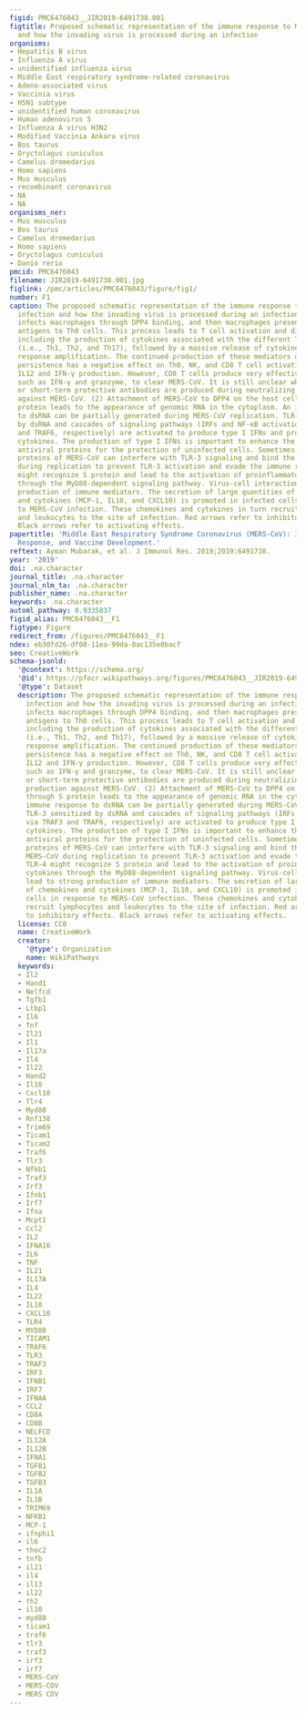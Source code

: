 ```yaml
---
figid: PMC6476043__JIR2019-6491738.001
figtitle: Proposed schematic representation of the immune response to MERS-CoV infection
  and how the invading virus is processed during an infection
organisms:
- Hepatitis B virus
- Influenza A virus
- unidentified influenza virus
- Middle East respiratory syndrome-related coronavirus
- Adeno-associated virus
- Vaccinia virus
- H5N1 subtype
- unidentified human coronavirus
- Human adenovirus 5
- Influenza A virus H3N2
- Modified Vaccinia Ankara virus
- Bos taurus
- Oryctolagus cuniculus
- Camelus dromedarius
- Homo sapiens
- Mus musculus
- recombinant coronavirus
- NA
- NA
organisms_ner:
- Mus musculus
- Bos taurus
- Camelus dromedarius
- Homo sapiens
- Oryctolagus cuniculus
- Danio rerio
pmcid: PMC6476043
filename: JIR2019-6491738.001.jpg
figlink: /pmc/articles/PMC6476043/figure/fig1/
number: F1
caption: The proposed schematic representation of the immune response to MERS-CoV
  infection and how the invading virus is processed during an infection. (1) MERS-CoV
  infects macrophages through DPP4 binding, and then macrophages present MERS-CoV
  antigens to Th0 cells. This process leads to T cell activation and differentiation,
  including the production of cytokines associated with the different T cell subsets
  (i.e., Th1, Th2, and Th17), followed by a massive release of cytokines for immune
  response amplification. The continued production of these mediators due to viral
  persistence has a negative effect on Th0, NK, and CD8 T cell activation by inhibiting
  IL12 and IFN-γ production. However, CD8 T cells produce very effective mediators,
  such as IFN-γ and granzyme, to clear MERS-CoV. It is still unclear whether long-term
  or short-term protective antibodies are produced during neutralizing antibody production
  against MERS-CoV. (2) Attachment of MERS-CoV to DPP4 on the host cell through S
  protein leads to the appearance of genomic RNA in the cytoplasm. An immune response
  to dsRNA can be partially generated during MERS-CoV replication. TLR-3 sensitized
  by dsRNA and cascades of signaling pathways (IRFs and NF-κB activation via TRAF3
  and TRAF6, respectively) are activated to produce type I IFNs and proinflammatory
  cytokines. The production of type I IFNs is important to enhance the release of
  antiviral proteins for the protection of uninfected cells. Sometimes, accessory
  proteins of MERS-CoV can interfere with TLR-3 signaling and bind the dsRNA of MERS-CoV
  during replication to prevent TLR-3 activation and evade the immune response. TLR-4
  might recognize S protein and lead to the activation of proinflammatory cytokines
  through the MyD88-dependent signaling pathway. Virus-cell interactions lead to strong
  production of immune mediators. The secretion of large quantities of chemokines
  and cytokines (MCP-1, IL10, and CXCL10) is promoted in infected cells in response
  to MERS-CoV infection. These chemokines and cytokines in turn recruit lymphocytes
  and leukocytes to the site of infection. Red arrows refer to inhibitory effects.
  Black arrows refer to activating effects.
papertitle: 'Middle East Respiratory Syndrome Coronavirus (MERS-CoV): Infection, Immunological
  Response, and Vaccine Development.'
reftext: Ayman Mubarak, et al. J Immunol Res. 2019;2019:6491738.
year: '2019'
doi: .na.character
journal_title: .na.character
journal_nlm_ta: .na.character
publisher_name: .na.character
keywords: .na.character
automl_pathway: 0.9335837
figid_alias: PMC6476043__F1
figtype: Figure
redirect_from: /figures/PMC6476043__F1
ndex: eb30fd26-df08-11ea-99da-0ac135e8bacf
seo: CreativeWork
schema-jsonld:
  '@context': https://schema.org/
  '@id': https://pfocr.wikipathways.org/figures/PMC6476043__JIR2019-6491738.001.html
  '@type': Dataset
  description: The proposed schematic representation of the immune response to MERS-CoV
    infection and how the invading virus is processed during an infection. (1) MERS-CoV
    infects macrophages through DPP4 binding, and then macrophages present MERS-CoV
    antigens to Th0 cells. This process leads to T cell activation and differentiation,
    including the production of cytokines associated with the different T cell subsets
    (i.e., Th1, Th2, and Th17), followed by a massive release of cytokines for immune
    response amplification. The continued production of these mediators due to viral
    persistence has a negative effect on Th0, NK, and CD8 T cell activation by inhibiting
    IL12 and IFN-γ production. However, CD8 T cells produce very effective mediators,
    such as IFN-γ and granzyme, to clear MERS-CoV. It is still unclear whether long-term
    or short-term protective antibodies are produced during neutralizing antibody
    production against MERS-CoV. (2) Attachment of MERS-CoV to DPP4 on the host cell
    through S protein leads to the appearance of genomic RNA in the cytoplasm. An
    immune response to dsRNA can be partially generated during MERS-CoV replication.
    TLR-3 sensitized by dsRNA and cascades of signaling pathways (IRFs and NF-κB activation
    via TRAF3 and TRAF6, respectively) are activated to produce type I IFNs and proinflammatory
    cytokines. The production of type I IFNs is important to enhance the release of
    antiviral proteins for the protection of uninfected cells. Sometimes, accessory
    proteins of MERS-CoV can interfere with TLR-3 signaling and bind the dsRNA of
    MERS-CoV during replication to prevent TLR-3 activation and evade the immune response.
    TLR-4 might recognize S protein and lead to the activation of proinflammatory
    cytokines through the MyD88-dependent signaling pathway. Virus-cell interactions
    lead to strong production of immune mediators. The secretion of large quantities
    of chemokines and cytokines (MCP-1, IL10, and CXCL10) is promoted in infected
    cells in response to MERS-CoV infection. These chemokines and cytokines in turn
    recruit lymphocytes and leukocytes to the site of infection. Red arrows refer
    to inhibitory effects. Black arrows refer to activating effects.
  license: CC0
  name: CreativeWork
  creator:
    '@type': Organization
    name: WikiPathways
  keywords:
  - Il2
  - Hand1
  - Nelfcd
  - Tgfb1
  - Ltbp1
  - Il6
  - Tnf
  - Il21
  - Il1
  - Il17a
  - Il4
  - Il22
  - Hand2
  - Il10
  - Cxcl10
  - Tlr4
  - Myd88
  - Rnf138
  - Trim69
  - Ticam1
  - Ticam2
  - Traf6
  - Tlr3
  - Nfkb1
  - Traf3
  - Irf3
  - Ifnb1
  - Irf7
  - Ifna
  - Mcpt1
  - Ccl2
  - IL2
  - IFNA16
  - IL6
  - TNF
  - IL21
  - IL17A
  - IL4
  - IL22
  - IL10
  - CXCL10
  - TLR4
  - MYD88
  - TICAM1
  - TRAF6
  - TLR3
  - TRAF3
  - IRF3
  - IFNB1
  - IRF7
  - IFNAA
  - CCL2
  - CD8A
  - CD8B
  - NELFCD
  - IL12A
  - IL12B
  - IFNA1
  - TGFB1
  - TGFB2
  - TGFB3
  - IL1A
  - IL1B
  - TRIM69
  - NFKB1
  - MCP-1
  - ifnphi1
  - il6
  - thoc2
  - tnfb
  - il21
  - il4
  - il13
  - il22
  - th2
  - il10
  - myd88
  - ticam1
  - traf6
  - tlr3
  - traf3
  - irf3
  - irf7
  - MERS-CoV
  - MERS-COV
  - MERS COV
---
```

